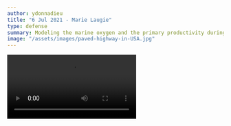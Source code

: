 ```yaml
---
author: ydonnadieu
title: "6 Jul 2021 - Marie Laugie"
type: defense
summary: Modeling the marine oxygen and the primary productivity during the Cenomanian Turonian using IPSL-CM5A2
image: "/assets/images/paved-highway-in-USA.jpg"
---
```


<video src="https://sharebox.lsce.ipsl.fr/index.php/s/IMAoENOREvl52s8/download" type="video/mp4" controls="controls" style="max-width: 730px;">
</video>
